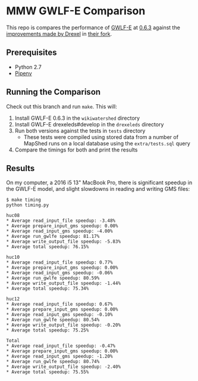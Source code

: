 # MMW GWLF-E Comparison

This repo is compares the performance of [GWLF-E][gwlfe] at [0.6.3][gwlfe-063]
against the [improvements made by Drexel][gwlfe-pr81] in [their
fork][gwlfe-drexeleds].

## Prerequisites

  * Python 2.7
  * [Pipenv][pipenv]

## Running the Comparison

Check out this branch and run `make`. This will:

  1. Install GWLF-E 0.6.3 in the `wikiwatershed` directory
  2. Install GWLF-E drexeleds#develop in the `drexeleds` directory
  3. Run both versions against the tests in `tests` directory
      * These tests were compiled using stored data from a number of MapShed
        runs on a local database using the `extra/tests.sql` query
  4. Compare the timings for both and print the results

## Results

On my computer, a 2016 i5 13" MacBook Pro, there is significant speedup in the
GWLF-E model, and slight slowdowns in reading and writing GMS files:

```shell
$ make timing
python timing.py

huc08
* Average read_input_file speedup: -3.48%
* Average prepare_input_gms speedup: 0.00%
* Average read_input_gms speedup: -4.00%
* Average run_gwlfe speedup: 81.17%
* Average write_output_file speedup: -5.83%
* Average total speedup: 76.15%

huc10
* Average read_input_file speedup: 0.77%
* Average prepare_input_gms speedup: 0.00%
* Average read_input_gms speedup: -0.06%
* Average run_gwlfe speedup: 80.59%
* Average write_output_file speedup: -1.44%
* Average total speedup: 75.34%

huc12
* Average read_input_file speedup: 0.67%
* Average prepare_input_gms speedup: 0.00%
* Average read_input_gms speedup: -0.10%
* Average run_gwlfe speedup: 80.54%
* Average write_output_file speedup: -0.20%
* Average total speedup: 75.25%

Total
* Average read_input_file speedup: -0.47%
* Average prepare_input_gms speedup: 0.00%
* Average read_input_gms speedup: -1.20%
* Average run_gwlfe speedup: 80.74%
* Average write_output_file speedup: -2.40%
* Average total speedup: 75.55%
```

[gwlfe]: https://github.com/WikiWatershed/gwlf-e
[gwlfe-063]: https://github.com/WikiWatershed/gwlf-e/releases/tag/0.6.3
[gwlfe-pr81]: https://github.com/WikiWatershed/gwlf-e/pull/81
[gwlfe-drexeleds]: https://github.com/drexeleds/gwlf-e
[pipenv]: https://github.com/pypa/pipenv
